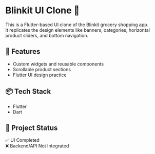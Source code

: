 # Blinkit UI Clone 🛒

This is a Flutter-based UI clone of the Blinkit grocery shopping app.  
It replicates the design elements like banners, categories, horizontal product sliders, and bottom navigation.

## 🚀 Features
- Custom widgets and reusable components
- Scrollable product sections
- Flutter UI design practice

## 📦 Tech Stack
- Flutter
- Dart

## 📂 Project Status
✅ UI Completed  
❌ Backend/API Not Integrated

